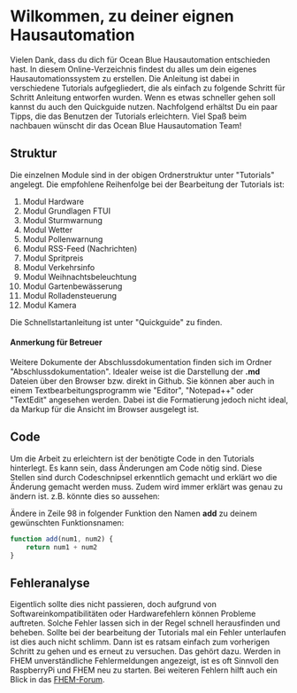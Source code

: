 # Wilkommen, zu deiner eignen Hausautomation
Vielen Dank, dass du dich für Ocean Blue Hausautomation entschieden hast. In diesem Online-Verzeichnis findest du alles um dein eigenes Hausautomationssystem zu erstellen. Die Anleitung ist dabei in verschiedene Tutorials aufgegliedert, die als einfach zu folgende Schritt für Schritt Anleitung entworfen wurden. Wenn es etwas schneller gehen soll kannst du auch den Quickguide nutzen. Nachfolgend erhältst Du ein paar Tipps, die das Benutzen der Tutorials erleichtern.
Viel Spaß beim nachbauen wünscht dir das Ocean Blue Hausautomation Team!


## Struktur
Die einzelnen Module sind in der obigen Ordnerstruktur unter "Tutorials" angelegt. Die empfohlene Reihenfolge bei der Bearbeitung der Tutorials ist:

1. Modul Hardware
2. Modul Grundlagen FTUI
3. Modul Sturmwarnung
4. Modul Wetter
5. Modul Pollenwarnung
6. Modul RSS-Feed (Nachrichten)
7. Modul Spritpreis
8. Modul Verkehrsinfo
9. Modul Weihnachtsbeleuchtung
10. Modul Gartenbewässerung
11. Modul Rolladensteuerung
12. Modul Kamera

Die Schnellstartanleitung ist unter "Quickguide" zu finden.

#### Anmerkung für Betreuer
Weitere Dokumente der Abschlussdokumentation finden sich im Ordner "Abschlussdokumentation". Idealer weise ist die Darstellung der **.md** Dateien über den Browser bzw. direkt in Github. Sie können aber auch in einem Textbearbeitungsprogramm wie "Editor", "Notepad++" oder "TextEdit" angesehen werden. Dabei ist die Formatierung jedoch nicht ideal, da Markup für die Ansicht im Browser ausgelegt ist.

## Code
Um die Arbeit zu erleichtern ist der benötigte Code in den Tutorials hinterlegt. Es kann sein, dass Änderungen am Code nötig sind. Diese Stellen sind durch Codeschnipsel erkenntlich gemacht und erklärt wo die Änderung gemacht werden muss. Zudem wird immer erklärt was genau zu ändern ist.
z.B. könnte dies so aussehen:

Ändere in Zeile 98 in folgender Funktion den Namen **add** zu deinem gewünschten Funktionsnamen:
```javascript
function add(num1, num2) {
    return num1 + num2
}
```

## Fehleranalyse
Eigentlich sollte dies nicht passieren, doch aufgrund von Softwareinkompatibilitäten oder Hardwarefehlern können Probleme auftreten. Solche Fehler lassen sich in der Regel schnell herausfinden und beheben. Sollte bei der bearbeitung der Tutorials mal ein Fehler unterlaufen ist dies auch nicht schlimm. Dann ist es ratsam einfach zum vorherigen Schritt zu gehen und es erneut zu versuchen. Das gehört dazu. Werden in FHEM unverständliche Fehlermeldungen angezeigt, ist es oft Sinnvoll den RaspberryPi und FHEM neu zu starten. Bei weiteren Fehlern hilft auch ein Blick in das [FHEM-Forum](https://forum.fhem.de/). 

